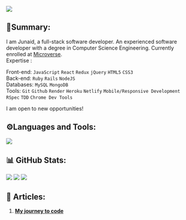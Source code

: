 
![](https://komarev.com/ghpvc/?username=iamsjunaid)
## 📇Summary:
I am Junaid, a full-stack software developer. An experienced software developer with a degree in Computer Science Engineering. Currently enrolled at [Microverse](https://www.microverse.org/).<br>
Expertise : <br>

  Front-end: `JavaScript` `React` `Redux` `jQuery` `HTML5` `CSS3`<br>
  Back-end: `Ruby` `Rails` `NodeJS`<br>
  Databases: `MySQL` `MongoDB`<br>
  Tools: `Git` `Github` `Render` `Heroku` `Netlify` `Mobile/Responsive Development` `RSpec` `TDD` `Chrome Dev Tools` <br>

I am open to new opportunities!

## ⚙️Languages and Tools:

 <a href="https://skillicons.dev">
    <img src="https://skillicons.dev/icons?i=react,redux,threejs,tailwind,javascript,bootstrap,rails,ruby,nodejs,git,mongodb,mysql" />
</a>
  
## 📊 GitHub Stats:

<img src="https://github-readme-stats.vercel.app/api?username=iamsjunaid&theme=vue-dark&show_icons=true&hide_border=true&count_private=true">
<img src="https://github-readme-streak-stats.herokuapp.com/?user=iamsjunaid&theme=vue-dark&hide_border=true">
<img src="https://github-readme-stats.vercel.app/api/top-langs/?username=iamsjunaid&theme=vue-dark&show_icons=true&hide_border=true&layout=compact">

## 📑 Articles:

1. [**My journey to code**](https://medium.com/@sjunaid626/how-did-i-get-into-software-development-bf794450567f)


